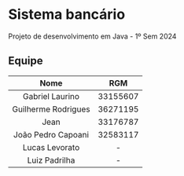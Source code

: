 # Sistema bancário
Projeto de desenvolvimento em Java - 1º Sem 2024

## Equipe
|        Nome         |   RGM    |
|:-------------------:|:--------:|
|   Gabriel Laurino   | 33155607 |
| Guilherme Rodrigues | 36271195 |
|        Jean         | 33176787 |
| João Pedro Capoani  | 32583117 |
|   Lucas Levorato    |    -     |
|    Luiz Padrilha    |    -     |
